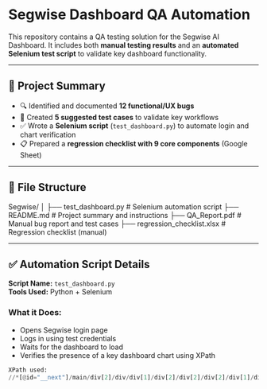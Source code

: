 # Segwise Dashboard QA Automation

This repository contains a QA testing solution for the Segwise AI Dashboard. It includes both **manual testing results** and an **automated Selenium test script** to validate key dashboard functionality.

---

## 📄 Project Summary

- 🔍 Identified and documented **12 functional/UX bugs**
- 🧪 Created **5 suggested test cases** to validate key workflows
- ✅ Wrote a **Selenium script** (`test_dashboard.py`) to automate login and chart verification
- 📋 Prepared a **regression checklist with 9 core components** (Google Sheet)

---

## 📂 File Structure

Segwise/
│
├── test_dashboard.py # Selenium automation script
├── README.md # Project summary and instructions
├── QA_Report.pdf # Manual bug report and test cases
├── regression_checklist.xlsx # Regression checklist (manual)


---

## ✅ Automation Script Details

**Script Name:** `test_dashboard.py`  
**Tools Used:** Python + Selenium

### What it Does:
- Opens Segwise login page
- Logs in using test credentials
- Waits for the dashboard to load
- Verifies the presence of a key dashboard chart using XPath

```python
XPath used:
//*[@id="__next"]/main/div[2]/div/div[1]/div[2]/div[2]/div[2]/div[1]/div[2]
